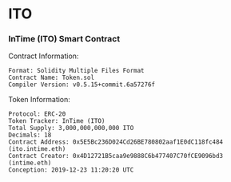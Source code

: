# ITO
### InTime (ITO) Smart Contract
Contract Information:
~~~
Format: Solidity Multiple Files Format
Contract Name: Token.sol
Compiler Version: v0.5.15+commit.6a57276f
~~~
Token Information:
~~~
Protocol: ERC-20
Token Tracker: InTime (ITO)
Total Supply: 3,000,000,000,000 ITO
Decimals: 18
Contract Address: 0x5E5Bc236D024Cd26BE780802aaf1E0dC118fc484 (ito.intime.eth)
Contract Creator: 0x4D12721B5caa9e9888C6b477407C70fCE9096bd3 (intime.eth)
Conception: 2019-12-23 11:20:20 UTC
~~~
